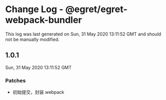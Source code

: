 # Change Log - @egret/egret-webpack-bundler

This log was last generated on Sun, 31 May 2020 13:11:52 GMT and should not be manually modified.

## 1.0.1
Sun, 31 May 2020 13:11:52 GMT

### Patches

- 初始提交，封装 webpack

